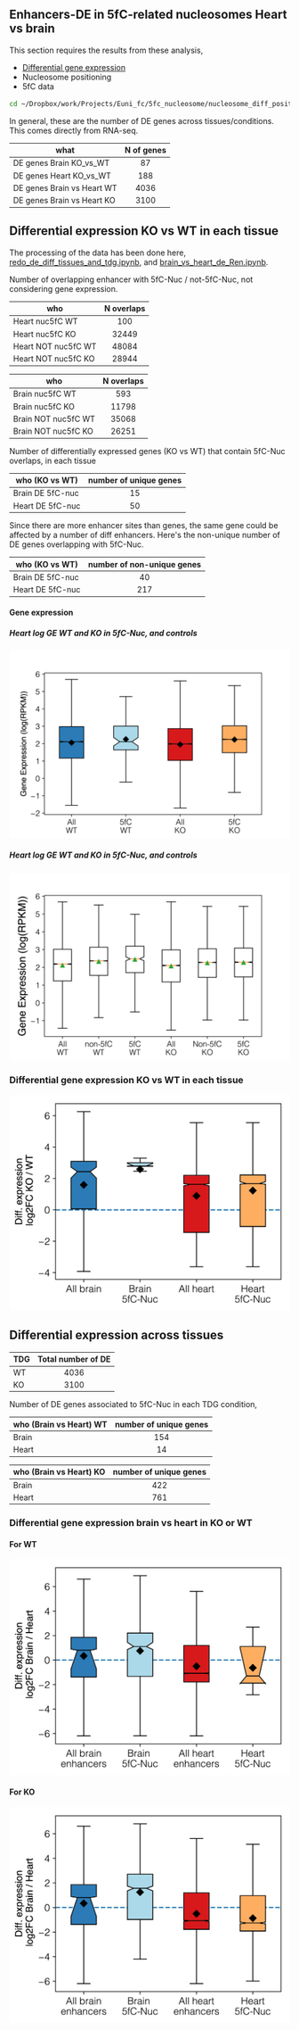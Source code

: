 ## Enhancers-DE in 5fC-related nucleosomes Heart vs brain

This section requires the results from these analysis,

-   [Differential gene expression](20170703_RNAseq_heart_brain/README.md)
-   Nucleosome positioning
-   5fC data

```bash
cd ~/Dropbox/work/Projects/Euni_fc/5fc_nucleosome/nucleosome_diff_positions_vs_5fC_heart_vs_brain
```

In general, these are the number of DE genes across tissues/conditions. This
comes directly from RNA-seq.

| what                       | N of genes |
| -------------------------- | :--------: |
| DE genes Brain KO_vs_WT    |     87     |
| DE genes Heart KO_vs_WT    |     188    |
| DE genes Brain vs Heart WT |    4036    |
| DE genes Brain vs Heart KO |    3100    |

## Differential expression KO vs WT in each tissue

The processing of the data has been done here,
[redo_de_diff_tissues_and_tdg.ipynb](scripts/redo_de_diff_tissues_and_tdg.ipynb), and [brain_vs_heart_de_Ren.ipynb](scripts/brain_vs_heart_de_Ren.ipynb).

Number of overlapping enhancer with 5fC-Nuc / not-5fC-Nuc, not considering gene
expression.

| who                 | N overlaps |
| ------------------- | :--------: |
| Heart nuc5fC WT     |     100    |
| Heart nuc5fC KO     |    32449   |
| Heart NOT nuc5fC WT |    48084   |
| Heart NOT nuc5fC KO |    28944   |

| who                 | N overlaps |
| ------------------- | :--------: |
| Brain nuc5fC WT     |     593    |
| Brain nuc5fC KO     |    11798   |
| Brain NOT nuc5fC WT |    35068   |
| Brain NOT nuc5fC KO |    26251   |

Number of differentially expressed genes (KO vs WT) that contain
5fC-Nuc overlaps, in each tissue

| who    (KO vs WT) | number of unique genes |
| ----------------- | :--------------------: |
| Brain DE 5fC-nuc  |           15           |
| Heart DE 5fC-nuc  |           50           |

Since there are more enhancer sites than genes, the same gene
could be affected by a number of diff enhancers. Here's the non-unique
number of DE genes overlapping with 5fC-Nuc.

| who  (KO vs WT)  | number of non-unique genes |
| ---------------- | :------------------------: |
| Brain DE 5fC-nuc |             40             |
| Heart DE 5fC-nuc |             217            |

#### Gene expression

##### Heart log GE WT and KO in 5fC-Nuc, and controls

![heart](pictures/boxplot_heart_log_gene_expression_wt_ko_5fc.png)

##### Heart log GE WT and KO in 5fC-Nuc, and controls

![heart](pictures/boxplot_brain_log_gene_expression_wt_ko_5fc.png)

### Differential gene expression KO vs WT in each tissue

![DE ko vs wt tissue](pictures/boxplot_DE_wt_ko_5fc.png)

## Differential expression across tissues

| TDG | Total number of DE |
| --- | :----------------: |
| WT  |        4036        |
| KO  |        3100        |

Number of DE genes associated to 5fC-Nuc in each TDG condition,

| who  (Brain vs Heart) WT | number of unique genes |
| ------------------------ | :--------------------: |
| Brain                    |           154          |
| Heart                    |           14           |

| who  (Brain vs Heart) KO | number of unique genes |
| ------------------------ | :--------------------: |
| Brain                    |           422          |
| Heart                    |           761          |

### Differential gene expression brain vs heart in KO or WT

#### For WT

![DE tissues WT ](pictures/boxplot_DE_tissues_WT_5fc.png)

#### For KO

![DE tissues KO ](pictures/boxplot_DE_tissues_KO_5fc.png)
